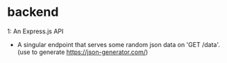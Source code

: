 # backend
1: An Express.js API
   - A singular endpoint that serves some random json data on 'GET /data'. (use to generate https://json-generator.com/)
